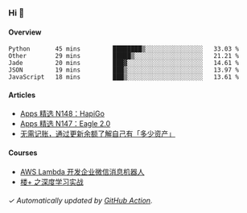 ### Hi 👋

#### Overview

<!--START_SECTION:waka-->
```text
Python       45 mins         ████████▒░░░░░░░░░░░░░░░░   33.03 % 
Other        29 mins         █████▒░░░░░░░░░░░░░░░░░░░   21.21 % 
Jade         20 mins         ███▓░░░░░░░░░░░░░░░░░░░░░   14.61 % 
JSON         19 mins         ███▒░░░░░░░░░░░░░░░░░░░░░   13.97 % 
JavaScript   18 mins         ███▒░░░░░░░░░░░░░░░░░░░░░   13.61 % 
```
<!--END_SECTION:waka-->

#### Articles

<!-- BLOG:START -->
- [Apps 精选 N148：HapiGo](http://huhuhang.com/post/product-hunt/product-hunt-n148)
- [Apps 精选 N147：Eagle 2.0](http://huhuhang.com/post/product-hunt/product-hunt-n147)
- [无需记账，通过更新余额了解自己有「多少资产」](http://huhuhang.com/post/sspai/64506)
<!-- BLOG:END -->

#### Courses

<!-- SYL:START -->
- [AWS Lambda 开发企业微信消息机器人](https://lanqiao.cn/courses/2868)
- [楼+ 之深度学习实战](https://lanqiao.cn/courses/2617)
<!-- SYL:END -->

###### ✓ Automatically updated by [GitHub Action](https://github.com/huhuhang/huhuhang/actions).
